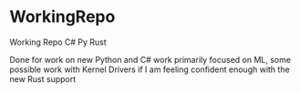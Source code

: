 # WorkingRepo
Working Repo C# Py Rust

Done for work on new Python and C# work primarily focused on ML, some possible work with Kernel Drivers if I am feeling confident enough with the new Rust support 
